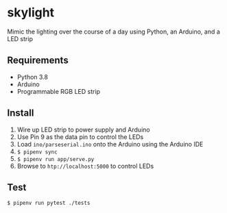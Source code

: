 # skylight
Mimic the lighting over the course of a day using Python, an Arduino, and a LED strip

## Requirements
* Python 3.8
* Arduino
* Programmable RGB LED strip

## Install
1. Wire up LED strip to power supply and Arduino
2. Use Pin 9 as the data pin to control the LEDs
3. Load `ino/parseserial.ino` onto the Arduino using the Arduino IDE
4. `$ pipenv sync`
5. `$ pipenv run app/serve.py`
6. Browse to `htp://localhost:5000` to control LEDs

## Test
`$ pipenv run pytest ./tests`
